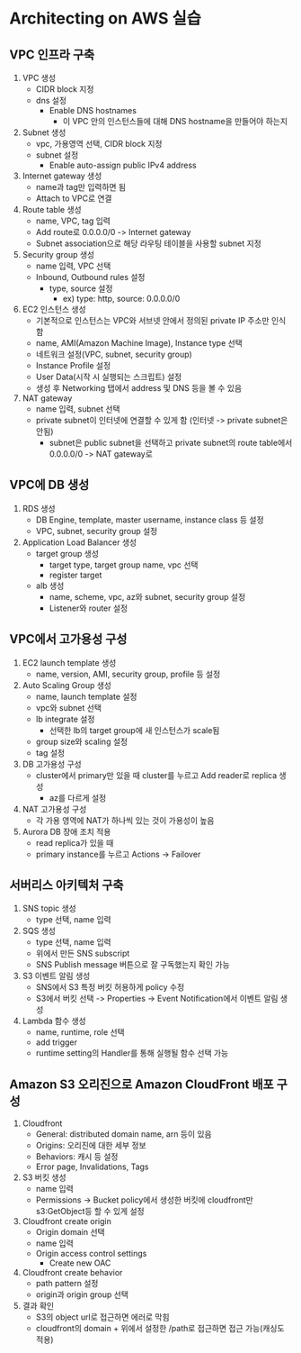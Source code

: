 # Architecting on AWS 실습
## VPC 인프라 구축
1. VPC 생성
    - CIDR block 지정
    - dns 설정
        - Enable DNS hostnames
            - 이 VPC 안의 인스턴스들에 대해 DNS hostname을 만들어야 하는지
2. Subnet 생성
    - vpc, 가용영역 선택, CIDR block 지정
    - subnet 설정
        - Enable auto-assign public IPv4 address
3. Internet gateway 생성
    - name과 tag만 입력하면 됨
    - Attach to VPC로 연결
4. Route table 생성
    - name, VPC, tag 입력
    - Add route로 0.0.0.0/0 -> Internet gateway
    - Subnet association으로 해당 라우팅 테이블을 사용할 subnet 지정
5. Security group 생성
    - name 입력, VPC 선택
    - Inbound, Outbound rules 설정
        - type, source 설정
            - ex) type: http, source: 0.0.0.0/0
6. EC2 인스턴스 생성
    - 기본적으로 인스턴스는 VPC와 서브넷 안에서 정의된 private IP 주소만 인식함
    - name, AMI(Amazon Machine Image), Instance type 선택
    - 네트워크 설정(VPC, subnet, security group)
    - Instance Profile 설정
    - User Data(시작 시 실행되는 스크립트) 설정
    - 생성 후 Networking 탭에서 address 및 DNS 등을 볼 수 있음
7. NAT gateway
    - name 입력, subnet 선택
    - private subnet이 인터넷에 연결할 수 있게 함 (인터넷 -> private subnet은 안됨)
        - subnet은 public subnet을 선택하고 private subnet의 route table에서 0.0.0.0/0 -> NAT gateway로

## VPC에 DB 생성
1. RDS 생성
    - DB Engine, template, master username, instance class 등 설정
    - VPC, subnet, security group 설정
2. Application Load Balancer 생성
    - target group 생성
        - target type, target group name, vpc 선택
        - register target
    - alb 생성
        - name, scheme, vpc, az와 subnet, security group 설정
        - Listener와 router 설정

## VPC에서 고가용성 구성
1. EC2 launch template 생성
    - name, version, AMI, security group, profile 등 설정
2. Auto Scaling Group 생성
    - name, launch template 설정
    - vpc와 subnet 선택
    - lb integrate 설정
        - 선택한 lb의 target group에 새 인스턴스가 scale됨
    - group size와 scaling 설정
    - tag 설정 
3. DB 고가용성 구성
    - cluster에서 primary만 있을 때 cluster를 누르고 Add reader로 replica 생성
        - az를 다르게 설정
4. NAT 고가용성 구성
    - 각 가용 영역에 NAT가 하나씩 있는 것이 가용성이 높음
5. Aurora DB 장애 조치 적용
    - read replica가 있을 때
    - primary instance를 누르고 Actions -> Failover

## 서버리스 아키텍처 구축
1. SNS topic 생성
    - type 선택, name 입력
2. SQS 생성
    - type 선택, name 입력
    - 위에서 만든 SNS subscript
    - SNS Publish message 버튼으로 잘 구독했는지 확인 가능
3. S3 이벤트 알림 생성
    - SNS에서 S3 특정 버킷 허용하게 policy 수정
    - S3에서 버킷 선택 -> Properties -> Event Notification에서 이벤트 알림 생성
4. Lambda 함수 생성
    - name, runtime, role 선택
    - add trigger
    - runtime setting의 Handler를 통해 실행될 함수 선택 가능

## Amazon S3 오리진으로 Amazon CloudFront 배포 구성
1. Cloudfront
    - General: distributed domain name, arn 등이 있음
    - Origins: 오리진에 대한 세부 정보
    - Behaviors: 캐시 등 설정
    - Error page, Invalidations, Tags
2. S3 버킷 생성
    - name 입력
    - Permissions -> Bucket policy에서 생성한 버킷에 cloudfront만 s3:GetObject등 할 수 있게 설정
3. Cloudfront create origin
    - Origin domain 선택
    - name 입력
    - Origin access control settings
        - Create new OAC
4. Cloudfront create behavior
    - path pattern 설정
    - origin과 origin group 선택
5. 결과 확인
    - S3의 object url로 접근하면 에러로 막힘
    - cloudfront의 domain + 위에서 설정한 /path로 접근하면 접근 가능(캐싱도 적용)
    